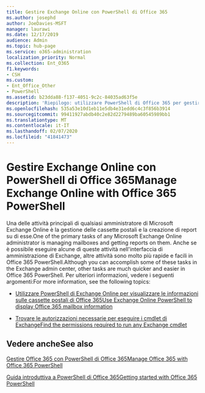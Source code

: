 ```yaml
---
title: Gestire Exchange Online con PowerShell di Office 365
ms.author: josephd
author: JoeDavies-MSFT
manager: laurawi
ms.date: 12/17/2019
audience: Admin
ms.topic: hub-page
ms.service: o365-administration
localization_priority: Normal
ms.collection: Ent_O365
f1.keywords:
- CSH
ms.custom:
- Ent_Office_Other
- PowerShell
ms.assetid: b23dda88-f137-4051-9c2c-84035ad63f5e
description: 'Riepilogo: utilizzare PowerShell di Office 365 per gestire Microsoft Exchange Online, inclusa la visualizzazione della configurazione della cassetta postale e la creazione di report avanzati.'
ms.openlocfilehash: 535a53e10d1eb11e5db4e31edd6c4c3f856b3914
ms.sourcegitcommit: 99411927abdb40c2e82d2279489ba60545989bb1
ms.translationtype: MT
ms.contentlocale: it-IT
ms.lasthandoff: 02/07/2020
ms.locfileid: "41841473"
---
```

# <a name="manage-exchange-online-with-office-365-powershell"></a><span data-ttu-id="e8dd8-103">Gestire Exchange Online con PowerShell di Office 365</span><span class="sxs-lookup"><span data-stu-id="e8dd8-103">Manage Exchange Online with Office 365 PowerShell</span></span>

<span data-ttu-id="e8dd8-104">Una delle attività principali di qualsiasi amministratore di Microsoft Exchange Online è la gestione delle cassette postali e la creazione di report su di esse.</span><span class="sxs-lookup"><span data-stu-id="e8dd8-104">One of the primary tasks of any Microsoft Exchange Online administrator is managing mailboxes and getting reports on them.</span></span> <span data-ttu-id="e8dd8-105">Anche se è possibile eseguire alcune di queste attività nell'interfaccia di amministrazione di Exchange, altre attività sono molto più rapide e facili in Office 365 PowerShell.</span><span class="sxs-lookup"><span data-stu-id="e8dd8-105">Although you can accomplish some of these tasks in the Exchange admin center, other tasks are much quicker and easier in Office 365 PowerShell.</span></span> <span data-ttu-id="e8dd8-106">Per ulteriori informazioni, vedere i seguenti argomenti:</span><span class="sxs-lookup"><span data-stu-id="e8dd8-106">For more information, see the following topics:</span></span>
  
- [<span data-ttu-id="e8dd8-107">Utilizzare PowerShell di Exchange Online per visualizzare le informazioni sulle cassette postali di Office 365</span><span class="sxs-lookup"><span data-stu-id="e8dd8-107">Use Exchange Online PowerShell to display Office 365 mailbox information</span></span>](https://docs.microsoft.com/exchange/recipients-in-exchange-online/manage-user-mailboxes/use-powershell-to-display-mailbox-information)
    
- [<span data-ttu-id="e8dd8-108">Trovare le autorizzazioni necessarie per eseguire i cmdlet di Exchange</span><span class="sxs-lookup"><span data-stu-id="e8dd8-108">Find the permissions required to run any Exchange cmdlet</span></span>](https://docs.microsoft.com/powershell/exchange/exchange-server/find-exchange-cmdlet-permissions)
    
## <a name="see-also"></a><span data-ttu-id="e8dd8-109">Vedere anche</span><span class="sxs-lookup"><span data-stu-id="e8dd8-109">See also</span></span>

[<span data-ttu-id="e8dd8-110">Gestire Office 365 con PowerShell di Office 365</span><span class="sxs-lookup"><span data-stu-id="e8dd8-110">Manage Office 365 with Office 365 PowerShell</span></span>](manage-office-365-with-office-365-powershell.md)
  
[<span data-ttu-id="e8dd8-111">Guida introduttiva a PowerShell di Office 365</span><span class="sxs-lookup"><span data-stu-id="e8dd8-111">Getting started with Office 365 PowerShell</span></span>](getting-started-with-office-365-powershell.md)

